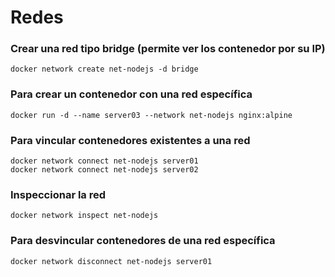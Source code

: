# Redes

### Crear una red tipo bridge (permite ver los contenedor por su IP)

```
docker network create net-nodejs -d bridge
```

### Para crear un contenedor con una red específica

```
docker run -d --name server03 --network net-nodejs nginx:alpine
```

### Para vincular contenedores existentes a una red

```
docker network connect net-nodejs server01
docker network connect net-nodejs server02
```

### Inspeccionar la red

```
docker network inspect net-nodejs
```

### Para desvincular contenedores de una red específica

```
docker network disconnect net-nodejs server01
```
